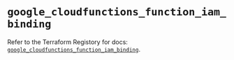 # `google_cloudfunctions_function_iam_binding`

Refer to the Terraform Registory for docs: [`google_cloudfunctions_function_iam_binding`](https://www.terraform.io/docs/providers/google-beta/r/google_cloudfunctions_function_iam_binding).
